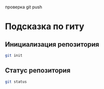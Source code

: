 проверка git push

# Подсказка по гиту

## Инициализация репозитория

```sh
git init
```

## Статус репозитория

```sh
git status
```

